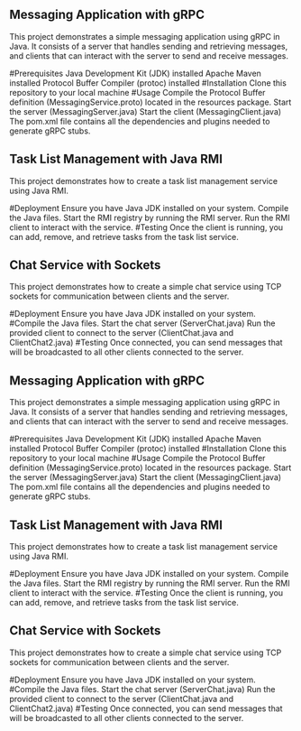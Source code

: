
 Messaging Application with gRPC
----------------------------------------------------------------------------------------------------------------------------------------------------------------------------------------------------

This project demonstrates a simple messaging application using gRPC in Java. It consists of a server that handles sending and retrieving messages, and clients that can interact with the server to send and receive messages.

#Prerequisites
Java Development Kit (JDK) installed
Apache Maven installed
Protocol Buffer Compiler (protoc) installed
#Installation
Clone this repository to your local machine
#Usage
Compile the Protocol Buffer definition (MessagingService.proto) located in the resources package.
Start the server (MessagingServer.java)
Start the client (MessagingClient.java)
The pom.xml file contains all the dependencies and plugins needed to generate gRPC stubs.



Task List Management with Java RMI
----------------------------------------------------------------------------------------------------------------------------------------------------------------------------------------------------

This project demonstrates how to create a task list management service using Java RMI.

#Deployment
Ensure you have Java JDK installed on your system.
Compile the Java files.
Start the RMI registry by running the RMI server.
Run the RMI client to interact with the service.
#Testing
Once the client is running, you can add, remove, and retrieve tasks from the task list service.

Chat Service with Sockets
----------------------------------------------------------------------------------------------------------------------------------------------------------------------------------------------------

This project demonstrates how to create a simple chat service using TCP sockets for communication between clients and the server.

#Deployment
Ensure you have Java JDK installed on your system.
#Compile the Java files.
Start the chat server (ServerChat.java)
Run the provided client to connect to the server (ClientChat.java and ClientChat2.java)
#Testing
Once connected, you can send messages that will be broadcasted to all other clients connected to the server.


Messaging Application with gRPC
----------------------------------------------------------------------------------------------------------------------------------------------------------------------------------------------------

This project demonstrates a simple messaging application using gRPC in Java. It consists of a server that handles sending and retrieving messages, and clients that can interact with the server to send and receive messages.

#Prerequisites
Java Development Kit (JDK) installed
Apache Maven installed
Protocol Buffer Compiler (protoc) installed
#Installation
Clone this repository to your local machine
#Usage
Compile the Protocol Buffer definition (MessagingService.proto) located in the resources package.
Start the server (MessagingServer.java)
Start the client (MessagingClient.java)
The pom.xml file contains all the dependencies and plugins needed to generate gRPC stubs.



Task List Management with Java RMI
----------------------------------------------------------------------------------------------------------------------------------------------------------------------------------------------------

This project demonstrates how to create a task list management service using Java RMI.

#Deployment
Ensure you have Java JDK installed on your system.
Compile the Java files.
Start the RMI registry by running the RMI server.
Run the RMI client to interact with the service.
#Testing
Once the client is running, you can add, remove, and retrieve tasks from the task list service.

Chat Service with Sockets
----------------------------------------------------------------------------------------------------------------------------------------------------------------------------------------------------

This project demonstrates how to create a simple chat service using TCP sockets for communication between clients and the server.

#Deployment
Ensure you have Java JDK installed on your system.
#Compile the Java files.
Start the chat server (ServerChat.java)
Run the provided client to connect to the server (ClientChat.java and ClientChat2.java)
#Testing
Once connected, you can send messages that will be broadcasted to all other clients connected to the server.


